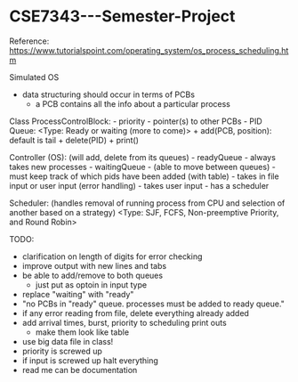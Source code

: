 # CSE7343---Semester-Project



Reference:
	https://www.tutorialspoint.com/operating_system/os_process_scheduling.htm

Simulated OS

- data structuring should occur in terms of PCBs
	- a PCB contains all the info about a particular process


Class ProcessControlBlock:
	- priority
	- pointer(s) to other PCBs
	- PID
Queue:
	<Type: Ready or waiting (more to come)>
	+ add(PCB, position):
		default is tail
	+ delete(PID)
	+ print()

Controller (OS):
	(will add, delete from its queues)
	- readyQueue - always takes new processes
	- waitingQueue
		- (able to move between queues)
	- must keep track of which pids have been added (with table)
	- takes in file input or user input (error handling)
	- takes user input
	- has a scheduler

Scheduler: 
	(handles removal of running process from CPU and selection of another
		based on a strategy)
	<Type: SJF, FCFS, Non-preemptive Priority, and Round Robin>
	
	
TODO:
- clarification on length of digits for error checking
- improve output with new lines and tabs
- be able to add/remove to both queues
    - just put as optoin in input type
- replace "waiting" with "ready"
- "no PCBs in "ready" queue. processes must be added to ready queue."
- if any error reading from file, delete everything already added
- add arrival times, burst, priority to scheduling print outs
    - make them look like table
- use big data file in class!
- priority is screwed up
- if input is screwed up halt everything
- read me can be documentation
